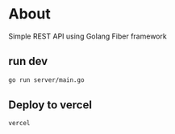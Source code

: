 # About

Simple REST API using Golang Fiber framework

## run dev

```bash
go run server/main.go
```

## Deploy to vercel

```bash
vercel
```
